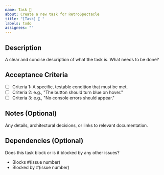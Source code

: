```yaml
---
name: Task 📝
about: Create a new task for RetroSpectacle
title: "[Task] 📝 "
labels: todo
assignees: ""
---
```


## Description

A clear and concise description of what the task is. What needs to be done?

## Acceptance Criteria

- [ ] Criteria 1: A specific, testable condition that must be met.
- [ ] Criteria 2: e.g., "The button should turn blue on hover."
- [ ] Criteria 3: e.g., "No console errors should appear."

## Notes (Optional)

Any details, architectural decisions, or links to relevant documentation.

## Dependencies (Optional)

Does this task block or is it blocked by any other issues?

- Blocks #(issue number)
- Blocked by #(issue number)
